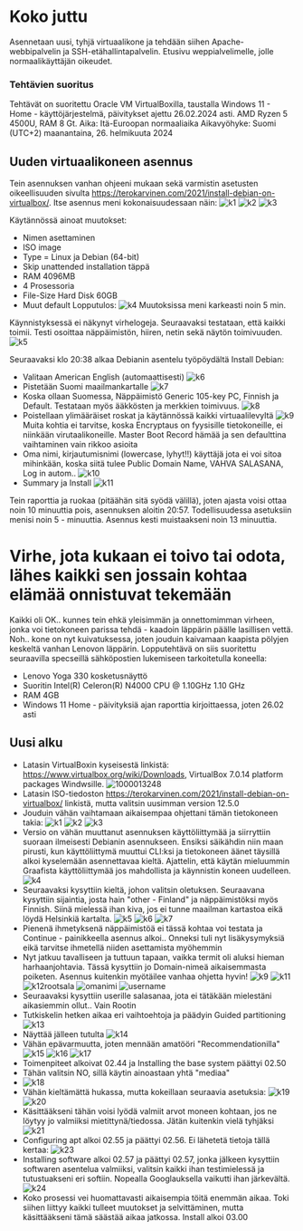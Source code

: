 # Koko juttu

Asennetaan uusi, tyhjä virtuaalikone ja tehdään siihen Apache-webbipalvelin ja SSH-etähallintapalvelin. 
Etusivu weppialvelimelle, jolle normaalikäyttäjän oikeudet.

### Tehtävien suoritus
Tehtävät on suoritettu Oracle VM VirtualBoxilla, taustalla Windows 11 - Home - käyttöjärjestelmä, päivitykset ajettu 26.02.2024 asti. AMD Ryzen 5 4500U, RAM 8 Gt. Aika:
Itä-Euroopan normaaliaika
Aikavyöhyke: Suomi (UTC+2)
maanantaina, 26. helmikuuta 2024

## Uuden virtuaalikoneen asennus
Tein asennuksen vanhan ohjeeni mukaan sekä varmistin asetusten oikeellisuuden sivulta https://terokarvinen.com/2021/install-debian-on-virtualbox/.
Itse asennus meni kokonaisuudessaan näin:
![k1](https://github.com/NicoSaario/Tunti1/assets/156778628/213ae983-66dd-4a19-ab90-b46e8725bc84)
![k2](https://github.com/NicoSaario/Tunti1/assets/156778628/ad933363-4cf0-47a0-b588-1ac2dd5cac34)
![k3](https://github.com/NicoSaario/Tunti1/assets/156778628/70381f15-368d-4714-b766-295973a7e53a)

Käytännössä ainoat muutokset:
- Nimen asettaminen
- ISO image
- Type = Linux ja Debian (64-bit)
- Skip unattended installation täppä
- RAM 4096MB
- 4 Prosessoria
- File-Size Hard Disk 60GB
- Muut default
  Lopputulos:
  ![k4](https://github.com/NicoSaario/Tunti1/assets/156778628/6ab6dd15-6b66-49e0-b45f-5a6fd1f1af5f)
  Muutoksissa meni karkeasti noin 5 min. 

Käynnistyksessä ei näkynyt virhelogeja. Seuraavaksi testataan, että kaikki toimii. Testi osoittaa näppäimistön, hiiren, netin sekä näytön toimivuuden.
![k5](https://github.com/NicoSaario/Tunti1/assets/156778628/73f976eb-ad24-4e39-bd57-53c383e6ef23)

Seuraavaksi klo 20:38 alkaa Debianin asentelu työpöydältä Install Debian:
- Valitaan American English (automaattisesti)
![k6](https://github.com/NicoSaario/Tunti1/assets/156778628/e31ec90f-d1f2-4cfc-ae50-e2c6731c8b3d)
- Pistetään Suomi maailmankartalle
  ![k7](https://github.com/NicoSaario/Tunti1/assets/156778628/817c5a31-cf55-4ce0-b8df-9415a8466083)
- Koska ollaan Suomessa, Näppäimistö Generic 105-key PC, Finnish ja Default. Testataan myös ääkkösten ja merkkien toimivuus.
![k8](https://github.com/NicoSaario/Tunti1/assets/156778628/98665290-141f-42db-b87f-445027f5e1d1)
- Poistellaan ylimääräiset roskat ja käytännössä kaikki virtuaalilevyltä
  ![k9](https://github.com/NicoSaario/Tunti1/assets/156778628/2ec5dcd9-e506-4789-a5df-8ed7544b5685)
Muita kohtia ei tarvitse, koska Encryptaus on fyysisille tietokoneille, ei niinkään virutaalikoneille. Master Boot Record hämää ja sen defaulttina vaihtaminen vain rikkoo asioita
- Oma nimi, kirjautumisnimi (lowercase, lyhyt!!) käyttäjä jota ei voi sitoa mihinkään, koska siitä tulee Public Domain Name, VAHVA SALASANA, Log in autom..
  ![k10](https://github.com/NicoSaario/Tunti1/assets/156778628/25506aa4-5985-4a6c-8110-66f858c7955d)
- Summary ja Install
![k11](https://github.com/NicoSaario/Tunti1/assets/156778628/66aca1d7-4724-4965-93fd-2581fe420973)

Tein raporttia ja ruokaa (pitäähän sitä syödä välillä), joten ajasta voisi ottaa noin 10 minuuttia pois, asennuksen aloitin 20:57. Todellisuudessa asetuksiin menisi noin 5 - minuuttia.
Asennus kesti muistaakseni noin 13 minuuttia.

# Virhe, jota kukaan ei toivo tai odota, lähes kaikki sen jossain kohtaa elämää onnistuvat tekemään
Kaikki oli OK.. kunnes tein ehkä yleisimmän ja onnettomimman virheen, jonka voi tietokoneen parissa tehdä - kaadoin läppärin päälle lasillisen vettä.
Noh.. kone on nyt kuivatuksessa, joten jouduin kaivamaan kaapista pölyjen keskeltä vanhan Lenovon läppärin.
Lopputehtävä on siis suoritettu seuraavilla specseillä sähköpostien lukemiseen tarkoitetulla koneella:
- Lenovo Yoga 330 kosketusnäyttö
- Suoritin Intel(R) Celeron(R) N4000 CPU @ 1.10GHz   1.10 GHz
- RAM 4GB
- Windows 11 Home - päivityksiä ajan raporttia kirjoittaessa, joten 26.02 asti

## Uusi alku
- Latasin VirtualBoxin kyseisestä linkistä: https://www.virtualbox.org/wiki/Downloads, VirtualBox 7.0.14 platform packages Windwsille.
  ![1000013248](https://github.com/NicoSaario/Tunti1/assets/156778628/dc3aae56-25ac-4634-bfc8-101b0f9d7926)
- Latasin ISO-tiedoston https://terokarvinen.com/2021/install-debian-on-virtualbox/ linkistä, mutta valitsin uusimman version 12.5.0
- Jouduin vähän vaihtamaan aikaisempaa ohjettani tämän tietokoneen takia:
 ![k1](https://github.com/NicoSaario/Tunti1/assets/156778628/0c500788-9790-4f28-b872-0d4e901e5520)
![k2](https://github.com/NicoSaario/Tunti1/assets/156778628/8b41ad9f-f628-47b5-bb61-5187edbd1997)
![k3](https://github.com/NicoSaario/Tunti1/assets/156778628/e0e75579-7644-429d-9927-ea7349e4554f)
- Versio on vähän muuttanut asennuksen käyttöliittymää ja siirryttiin suoraan ilmeisesti Debianin asennukseen. Ensiksi säikähdin niin maan pirusti, kun käyttöliittymä muuttui CLI:ksi ja tietokoneen äänet täysillä alkoi kyselemään asennettavaa kieltä. Ajattelin, että käytän mieluummin Graafista käyttöliittymää jos mahdollista ja käynnistin koneen uudelleen.
 ![k4](https://github.com/NicoSaario/Tunti1/assets/156778628/dc03937b-c1d4-4163-98c4-6dc687e94a14)
- Seuraavaksi kysyttiin kieltä, johon valitsin oletuksen. Seuraavana kysyttiin sijaintia, josta hain "other - Finland" ja näppäimistöksi myös Finnish. Siinä mielessä ihan kiva, jos ei tunne maailman kartastoa eikä löydä Helsinkiä kartalta.
![k5](https://github.com/NicoSaario/Tunti1/assets/156778628/98e9c018-81ba-4389-bb0a-8ac1f6921316)
![k6](https://github.com/NicoSaario/Tunti1/assets/156778628/c141ab68-b3f1-4a6c-bad2-2e53057f7e60)
![k7](https://github.com/NicoSaario/Tunti1/assets/156778628/ab95dc1a-b41e-4898-b262-d45adb1b2448)
- Pienenä ihmetyksenä näppäimistöä ei tässä kohtaa voi testata ja Continue - painikkeella asennus alkoi..  Onneksi tuli nyt lisäkysymyksiä eikä tarvitse ihmetellä niiden asettamista myöhemmin
- Nyt jatkuu tavalliseen ja tuttuun tapaan, vaikka termit oli aluksi hieman harhaanjohtavia. Tässä kysyttiin jo Domain-nimeä aikaisemmasta poiketen. Asennus kuitenkin myötäilee vanhaa ohjetta hyvin!
![k9](https://github.com/NicoSaario/Tunti1/assets/156778628/64b5953a-e8a7-4391-94d9-7ebab3d834d5)
![k11](https://github.com/NicoSaario/Tunti1/assets/156778628/ed48c9b4-2ca1-4f97-896c-ea43407331e6)
![k12rootsala](https://github.com/NicoSaario/Tunti1/assets/156778628/4bc3b2ed-23fb-4f5c-8085-8bdaaad6fccb)
![omanimi](https://github.com/NicoSaario/Tunti1/assets/156778628/d3283049-0d6e-429a-9579-34c5da19cae0)
![username](https://github.com/NicoSaario/Tunti1/assets/156778628/d23dfbd8-6790-4d2c-a7fb-7374dc0466c7)
- Seuraavaksi kysyttiin userille salasanaa, jota ei tätäkään mielestäni aikasiemmin ollut.. Vain Rootin
- Tutkiskelin hetken aikaa eri vaihtoehtoja ja päädyin Guided partitioning
  ![k13](https://github.com/NicoSaario/Tunti1/assets/156778628/750120b1-c564-4fed-a649-5e90f1739726)
- Näyttää jälleen tutulta
  ![k14](https://github.com/NicoSaario/Tunti1/assets/156778628/96497518-f576-4043-86ac-9247c6c25c2a)
- Vähän epävarmuutta, joten mennään amatööri "Recommendationilla"
  ![k15](https://github.com/NicoSaario/Tunti1/assets/156778628/be084e5b-c337-48d5-86d3-5649dde83553)
![k16](https://github.com/NicoSaario/Tunti1/assets/156778628/730d2a96-fd33-4629-b4fe-3ef694af8713)
![k17](https://github.com/NicoSaario/Tunti1/assets/156778628/3eeb71e3-0edc-4d96-a2b5-49fad0ed45ed)
- Toimenpiteet alkoivat 02.44 ja Installing the base system päättyi 02.50
- Tähän valitsin NO, sillä käytin ainoastaan yhtä "mediaa"
- ![k18](https://github.com/NicoSaario/Tunti1/assets/156778628/6ab2870d-943d-437f-9b1f-b4286342c265)
- Vähän kieltämättä hukassa, mutta kokeillaan seuraavia asetuksia:
![k19](https://github.com/NicoSaario/Tunti1/assets/156778628/2868e0ce-be22-4b24-b8c5-52dc863f36e8)
![k20](https://github.com/NicoSaario/Tunti1/assets/156778628/a484c63a-12e2-45d3-9824-eb963414741e)
- Käsittääkseni tähän voisi lyödä valmiit arvot moneen kohtaan, jos ne löytyy jo valmiiksi mietittynä/tiedossa. Jätän kuitenkin vielä tyhjäksi
![k21](https://github.com/NicoSaario/Tunti1/assets/156778628/6608cb03-8eaa-40f8-a025-fa4a377e2979)
- Configuring apt alkoi 02.55 ja päättyi 02.56. Ei lähetetä tietoja tällä kertaa:
  ![k23](https://github.com/NicoSaario/Tunti1/assets/156778628/0e638dc3-7993-4ba8-b83d-223bba8cd283)
- Installing software alkoi 02.57 ja päättyi 02.57, jonka jälkeen kysyttiin softwaren asentelua valmiiksi, valitsin kaikki ihan testimielessä ja tutustuakseni eri softiin. Nopealla Googlauksella vaikutti ihan järkevältä.
![k24](https://github.com/NicoSaario/Tunti1/assets/156778628/0c471ce9-369b-406a-856a-6ff76cc4ad12)
- Koko prosessi vei huomattavasti aikaisempia töitä enemmän aikaa. Toki siihen liittyy kaikki tulleet muutokset ja selvittäminen, mutta käsittääkseni tämä säästää aikaa jatkossa. Install alkoi 03.00
  


